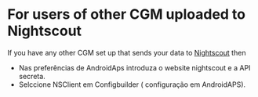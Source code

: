 # For users of other CGM uploaded to Nightscout

If you have any other CGM set up that sends your data to [Nightscout](https://nightscout.github.io/) then

- Nas preferências de AndroidAps introduza o website nightscout e a API secreta.
- Selccione NSClient em Configbuilder ( configuração em AndroidAPS).
